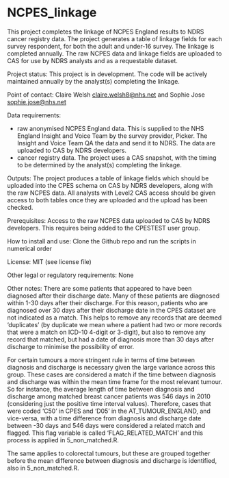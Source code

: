 # NCPES_linkage

This project completes the linkage of NCPES England results to NDRS cancer registry data. The project generates a table of linkage fields for each survey respondent, for both the adult and under-16 survey. The linkage is completed annually. The raw NCPES data and linkage fields are uploaded to CAS for use by NDRS analysts and as a requestable dataset. 

Project status: 
This project is in development. The code will be actively maintained annually by the analyst(s) completing the linkage. 


Point of contact: 
Claire Welsh claire.welsh8@nhs.net and Sophie Jose sophie.jose@nhs.net


Data requirements: 
- raw anonymised NCPES England data. This is supplied to the NHS England Insight and Voice Team by the survey provider, Picker. The Insight and Voice Team QA the data and send it to NDRS. The data are uploaded to CAS by NDRS developers. 
- cancer registry data. The project uses a CAS snapshot, with the timing to be determined by the analyst(s) completing the linkage. 


Outputs: 
The project produces a table of linkage fields which should be uploaded into the CPES schema on CAS by NDRS developers, along with the raw NCPES data. All analysts with Level2 CAS access should be given access to both tables once they are uploaded and the upload has been checked. 


Prerequisites:
Access to the raw NCPES data uploaded to CAS by NDRS developers. This requires being added to the CPESTEST user group.


How to install and use:
Clone the Github repo and run the scripts in numerical order


License:
MIT (see license file)


Other legal or regulatory requirements:
None

Other notes:
There are some patients that appeared to have been diagnosed after their discharge date. Many of these patients are diagnosed within 1-30 days after their discharge. For this reason, patients who are diagnosed over 30 days after their discharge date in the CPES dataset are not indicated as a match. This helps to remove any records that are deemed ‘duplicates’ (by duplicate we mean where a patient had two or more records that were a match on ICD-10 4-digit or 3-digit), but also to remove any record that matched, but had a date of diagnosis more than 30 days after discharge to minimise the possibility of error. 

For certain tumours a more stringent rule in terms of time between diagnosis and discharge is necessary given the large variance across this group. These cases are considered a match if the time between diagnosis and discharge was within the mean time frame for the most relevant tumour.  So for instance, the average length of time between diagnosis and discharge among matched breast cancer patients was 546 days in 2010 (considering just the positive time interval values). Therefore, cases that were coded ‘C50’ in CPES and ‘D05’ in the AT_TUMOUR_ENGLAND, and vice-versa, with a time difference from diagnosis and discharge date between -30 days and 546 days were considered a related match and flagged. This flag variable is called ‘FLAG_RELATED_MATCH’ and this process is applied in 5_non_matched.R.

The same applies to colorectal tumours, but these are grouped together before the mean difference between diagnosis and discharge is identified, also in 5_non_matched.R.